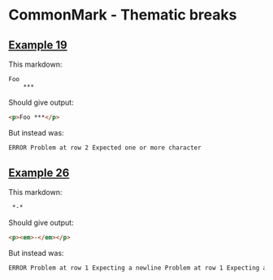 # CommonMark - Thematic breaks

## [Example 19](https://spec.commonmark.org/0.29/#example-19)

This markdown:

````````````markdown
Foo
    ***

````````````

Should give output:

````````````html
<p>Foo ***</p>
````````````

But instead was:

````````````html
ERROR Problem at row 2 Expected one or more character
````````````
## [Example 26](https://spec.commonmark.org/0.29/#example-26)

This markdown:

````````````markdown
 *-*

````````````

Should give output:

````````````html
<p><em>-</em></p>
````````````

But instead was:

````````````html
ERROR Problem at row 1 Expecting a newline Problem at row 1 Expecting a carriage return Problem at row 1 Expecting the end of the input Problem at row 1 Expected one or more character
````````````
